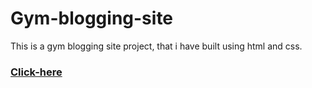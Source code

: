 # Gym-blogging-site
This is a gym blogging site project, that i have built using html and css. 

### [Click-here]( https://theroughcoder.github.io/gym-blogging-site/)
